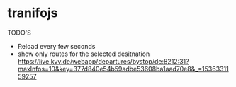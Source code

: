 # tranifojs

TODO'S
* Reload every few seconds
* show only routes for the selected desitnation
https://live.kvv.de/webapp/departures/bystop/de:8212:31?maxInfos=10&key=377d840e54b59adbe53608ba1aad70e8&_=1536331159257 
